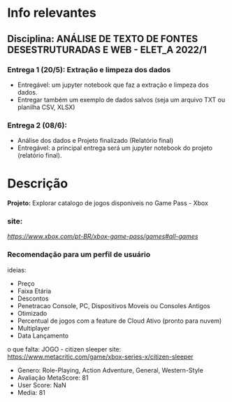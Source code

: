 # Info relevantes

## Disciplina: ANÁLISE DE TEXTO DE FONTES DESESTRUTURADAS E WEB - ELET_A 2022/1

### Entrega 1 (20/5): Extração e limpeza dos dados
- Entregável: um jupyter notebook que faz a extração e limpeza dos dados. 
- Entregar também um exemplo de dados salvos (seja um arquivo TXT ou planilha CSV, XLSX)

### Entrega 2 (08/6): 
- Análise dos dados e Projeto finalizado (Relatório final)
- Entregável: a principal entrega será um jupyter notebook do projeto (relatório final).



# Descrição
**Projeto:** Explorar catalogo de jogos disponiveis no Game Pass - Xbox

### site:
*https://www.xbox.com/pt-BR/xbox-game-pass/games#all-games*


### Recomendação para um perfil de usuário

ideias: 
 - Preço 
 - Faixa Etária
 - Descontos
 - Penetracao Console, PC, Dispositivos Moveis ou Consoles Antigos
 - Otimizado
 - Percentual de jogos com a feature de Cloud Ativo (pronto para nuvem)
 - Multiplayer
 - Data Lançamento

o que falta:
JOGO - citizen sleeper
site: https://www.metacritic.com/game/xbox-series-x/citizen-sleeper
 - Genero: Role-Playing, Action Adventure, General, Western-Style
 - Avaliação MetaScore: 81
 - User Score: NaN 
 - Media: 81


